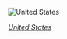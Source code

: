 
![United States](https://www.gstatic.com/prettyearth/assets/full/1889.jpg)

*[United States](https://www.google.com/maps/@36.920374,-76.177204,16z/data=!3m1!1e3)*
